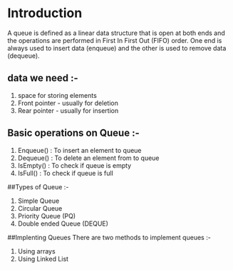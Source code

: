 # Introduction
A queue is defined as a linear data structure that is open at both ends and the operations are performed in First In First Out (FIFO) order. One end is always used to insert data (enqueue) and the other is used to remove data (dequeue).

## data we need :-
1) space for storing elements
2) Front pointer - usually for deletion
3) Rear pointer - usually for insertion 

## Basic operations on Queue :-
1) Enqueue() : To insert an element to queue
2) Dequeue() : To delete an element from to queue
3) IsEmpty() : To check if queue is empty
4) IsFull() : To check if queue is full 

##Types of Queue :-
1) Simple Queue
2) Circular Queue
3) Priority Queue (PQ)
4) Double ended Queue (DEQUE)

##Implenting Queues
There are two methods to implement queues :-
1) Using arrays 
2) Using Linked List 

